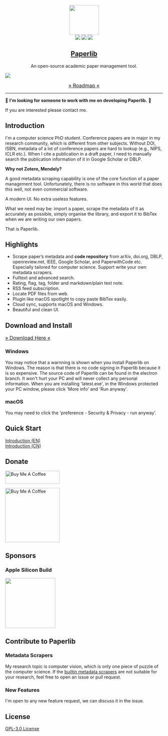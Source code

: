<div align="center">
<img src="./assets/icon.png" height="95" />
<br />
<img src="https://img.shields.io/badge/dynamic/json?label=Release&query=version&url=https://raw.githubusercontent.com/GeoffreyChen777/paperlib/electron/package.json" />
<img src="https://img.shields.io/github/license/GeoffreyChen777/paperlib" />
<img src="https://img.shields.io/github/stars/GeoffreyChen777/paperlib" />
<h2><a href="https://paperlib.app/" > Paperlib </a></h2>
An open-source academic paper management tool.
</div>



![](./assets/ui.png)

<div align="center">

<a href="https://github.com/users/GeoffreyChen777/projects/1/views/1" style="font-size: 16px"> » Roadmap « </a>

</div>

---


📣 **I'm looking for someone to work with me on developing Paperlib.** 📣

 If you are interested please contact me. 

## Introduction

I'm a computer science PhD student. Conference papers are in major in my research community, which is different from other subjects. Without DOI, ISBN, metadata of a lot of conference papers are hard to lookup (e.g., NIPS, ICLR etc.). When I cite a publication in a draft paper, I need to manually search the publication information of it in Google Scholar or DBLP.

**Why not Zotero, Mendely?**

A good metadata scraping capability is one of the core function of a paper management tool. Unfortunately, there is no software in this world that does this well, not even commercial software.

A modern UI. No extra useless features.

What we need may be: import a paper, scrape the metadata of it as accurately as possible, simply organise the library, and export it to BibTex when we are writing our own papers.

That is Paperlib.


## Highlights

-   Scrape paper’s metadata and **code repository** from arXiv, doi.org, DBLP, openreview.net, IEEE, Google Scholar, and PaperwithCode etc. Especially tailored for computer science. Support write your own metadata scrapers.
-   Fulltext and advanced search.
-   Rating, flag, tag, folder and markdown/plain text note.
-   RSS feed subscription.
-   Locate PDF files from web.
-   Plugin like macOS spotlight to copy paste BibTex easily.
-   Cloud sync, supports macOS and Windows.
-   Beautiful and clean UI.

## Download and Install

<a href="https://paperlib.app/en/download/" style="font-size: 16px"> » Download Here « </a>

### Windows

You may notice that a warnning is shown when you install Paperlib on Windows. The reason is that there is no code signing in Paperlib because it is so expensive. The source code of Paperlib can be found in the electron branch. It won't hurt your PC and will never collect any personal information. When you are installing 'latest.exe', in the Windows protected your PC window, please click 'More info' and 'Run anyway'.

### macOS

You may need to click the 'preference - Security & Privacy - run anyway'.

## Quick Start

[Introduction (EN)](https://paperlib.app/en/blog/intro/)  
[Introduction (CN)](https://paperlib.app/cn/blog/intro/)

## Donate

<a href="https://www.buymeacoffee.com/geoffreychen777" target="_blank"><img src="https://cdn.buymeacoffee.com/buttons/default-orange.png" alt="Buy Me A Coffee" height="41" width="174"></a>

<a href="https://www.buymeacoffee.com/geoffreychen777" target="_blank"><img src="./assets/wechat.png" alt="Buy Me A Coffee" height="174" width="174"></a>

## Sponsors

### Apple Silicon Build
<img src="https://user-images.githubusercontent.com/14183213/179353324-42ee9831-68a8-4816-97f5-cc7be7189ce8.png" style="width: 160px"/>


## Contribute to Paperlib

### Metadata Scrapers
My research topic is computer vision, which is only one piece of puzzle of the computer science. If the [builtin metadata scrapers](https://github.com/GeoffreyChen777/paperlib/tree/electron/packages/preload/repositories/scraper-repository/scrapers) are not suitable for your research, feel free to open an issue or pull request.

### New Features

I'm open to any new feature request, we can discuss it in the issue.

## License

[GPL-3.0 License](./LICENSE)
